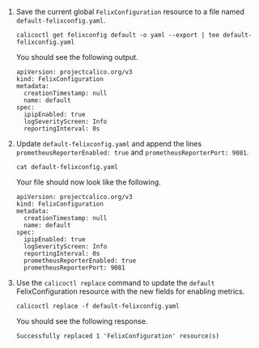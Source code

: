 1. Save the current global `FelixConfiguration` resource to a file named `default-felixconfig.yaml`.

   ```
   calicoctl get felixconfig default -o yaml --export | tee default-felixconfig.yaml
   ```

   You should see the following output.

   ```
   apiVersion: projectcalico.org/v3
   kind: FelixConfiguration
   metadata:
     creationTimestamp: null
     name: default
   spec:
     ipipEnabled: true
     logSeverityScreen: Info
     reportingInterval: 0s
   ```

1. Update `default-felixconfig.yaml` and append the lines `prometheusReporterEnabled: true` and `prometheusReporterPort: 9081`.

   ```
   cat default-felixconfig.yaml
   ```

   Your file should now look like the following.

   ```
   apiVersion: projectcalico.org/v3
   kind: FelixConfiguration
   metadata:
     creationTimestamp: null
     name: default
   spec:
     ipipEnabled: true
     logSeverityScreen: Info
     reportingInterval: 0s
     prometheusReporterEnabled: true
     prometheusReporterPort: 9081
   ```

1. Use the `calicoctl replace` command to update the `default` FelixConfiguration resource with the new fields for enabling metrics.

   ```
   calicoctl replace -f default-felixconfig.yaml
   ```

   You should see the following response.
   ```
   Successfully replaced 1 'FelixConfiguration' resource(s)
   ```
